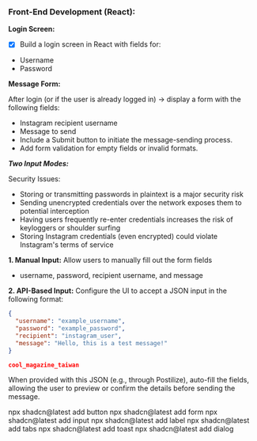 ### Front-End Development (React):

**Login Screen:**

- [x] Build a login screen in React with fields for:

- Username
- Password

**Message Form:**

After login (or if the user is already logged in) -> display a form with the following fields:
- Instagram recipient username
- Message to send
- Include a Submit button to initiate the message-sending process.
- Add form validation for empty fields or invalid formats.

**_Two Input Modes:_**

Security Issues:

- Storing or transmitting passwords in plaintext is a major security risk
- Sending unencrypted credentials over the network exposes them to potential interception
- Having users frequently re-enter credentials increases the risk of keyloggers or shoulder surfing
- Storing Instagram credentials (even encrypted) could violate Instagram's terms of service

**1. Manual Input:** 
Allow users to manually fill out the form fields
- username, password, recipient username, and message

**2. API-Based Input:** 
Configure the UI to accept a JSON input in the following format:

```json
{
  "username": "example_username",
  "password": "example_password",
  "recipient": "instagram_user",
  "message": "Hello, this is a test message!"
}

cool_magazine_taiwan
```

When provided with this JSON (e.g., through Postilize), auto-fill the fields, allowing the user to preview or confirm the details before sending the message.


npx shadcn@latest add button
npx shadcn@latest add form
npx shadcn@latest add input
npx shadcn@latest add label
npx shadcn@latest add tabs
npx shadcn@latest add toast
npx shadcn@latest add dialog